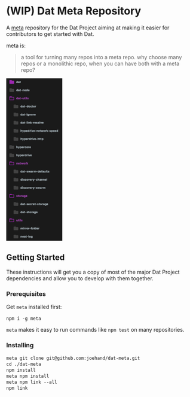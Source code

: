 # (WIP) Dat Meta Repository

A [meta](https://github.com/mateodelnorte/meta) repository for the Dat Project aiming at making it easier for contributors to get started with Dat.

meta is:

> a tool for turning many repos into a meta repo. why choose many repos or a monolithic repo, when you can have both with a meta repo?

<img src="modules.png" width="150">

## Getting Started

These instructions will get you a copy of most of the major Dat Project dependencies and allow you to develop with them together.

### Prerequisites

Get `meta` installed first:

```
npm i -g meta
```

`meta` makes it easy to run commands like `npm test` on many repositories.

### Installing

```
meta git clone git@github.com:joehand/dat-meta.git
cd ./dat-meta
npm install
meta npm install
meta npm link --all
npm link
```
